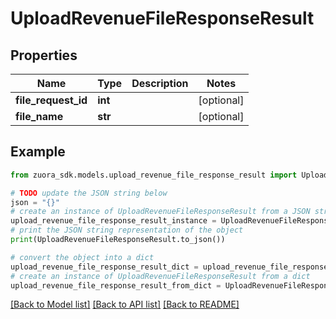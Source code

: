 # UploadRevenueFileResponseResult


## Properties

Name | Type | Description | Notes
------------ | ------------- | ------------- | -------------
**file_request_id** | **int** |  | [optional] 
**file_name** | **str** |  | [optional] 

## Example

```python
from zuora_sdk.models.upload_revenue_file_response_result import UploadRevenueFileResponseResult

# TODO update the JSON string below
json = "{}"
# create an instance of UploadRevenueFileResponseResult from a JSON string
upload_revenue_file_response_result_instance = UploadRevenueFileResponseResult.from_json(json)
# print the JSON string representation of the object
print(UploadRevenueFileResponseResult.to_json())

# convert the object into a dict
upload_revenue_file_response_result_dict = upload_revenue_file_response_result_instance.to_dict()
# create an instance of UploadRevenueFileResponseResult from a dict
upload_revenue_file_response_result_from_dict = UploadRevenueFileResponseResult.from_dict(upload_revenue_file_response_result_dict)
```
[[Back to Model list]](../README.md#documentation-for-models) [[Back to API list]](../README.md#documentation-for-api-endpoints) [[Back to README]](../README.md)


